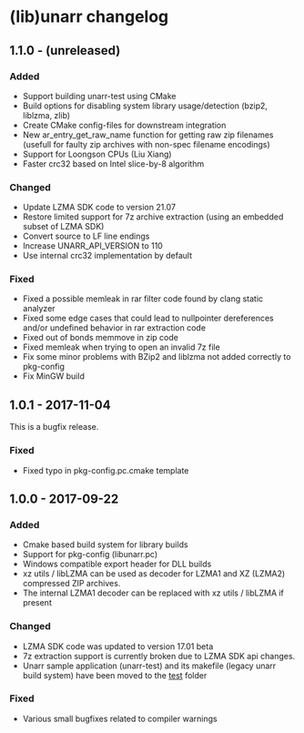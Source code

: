# (lib)unarr changelog

## 1.1.0 - (unreleased)

### Added
* Support building unarr-test using CMake
* Build options for disabling system library usage/detection (bzip2, liblzma, zlib)
* Create CMake config-files for downstream integration
* New ar_entry_get_raw_name function for getting raw zip filenames (usefull for faulty zip archives with non-spec filename encodings)
* Support for Loongson CPUs (Liu Xiang)
* Faster crc32 based on Intel slice-by-8 algorithm

### Changed
* Update LZMA SDK code to version 21.07
* Restore limited support for 7z archive extraction (using an embedded subset of LZMA SDK)
* Convert source to LF line endings
* Increase UNARR_API_VERSION to 110
* Use internal crc32 implementation by default

### Fixed
* Fixed a possible memleak in rar filter code found by clang static analyzer
* Fixed some edge cases that could lead to nullpointer dereferences and/or undefined behavior in rar extraction code
* Fixed out of bonds memmove in zip code
* Fixed memleak when trying to open an invalid 7z file
* Fix some minor problems with BZip2 and liblzma not added correctly to pkg-config
* Fix MinGW build

## 1.0.1 - 2017-11-04
This is a bugfix release.

### Fixed
* Fixed typo in pkg-config.pc.cmake template

## 1.0.0 - 2017-09-22

### Added
* Cmake based build system for library builds
* Support for pkg-config (libunarr.pc)
* Windows compatible export header for DLL builds
* xz utils / libLZMA can be used as decoder for LZMA1 and XZ (LZMA2) compressed
ZIP archives.
* The internal LZMA1 decoder can be replaced with xz utils / libLZMA if present

### Changed
* LZMA SDK code was updated to version 17.01 beta
* 7z extraction support is currently broken due to LZMA SDK api changes.
* Unarr sample application (unarr-test) and its makefile (legacy unarr build system) have been moved to the [test](test) folder

### Fixed
* Various small bugfixes related to compiler warnings
